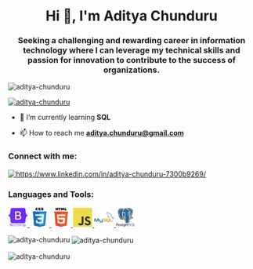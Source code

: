 <h1 align="center">Hi 👋, I'm Aditya Chunduru</h1>
<h3 align="center">Seeking a challenging and rewarding career in information technology where I can leverage my technical skills and passion for innovation to contribute to the success of organizations.</h3>

<p align="left"> <img src="https://komarev.com/ghpvc/?username=aditya-chunduru&label=Profile%20views&color=0e75b6&style=flat" alt="aditya-chunduru" /> </p>

<p align="left"> <a href="https://github.com/ryo-ma/github-profile-trophy"><img src="https://github-profile-trophy.vercel.app/?username=aditya-chunduru" alt="aditya-chunduru" /></a> </p>

- 🌱 I’m currently learning **SQL**

- 📫 How to reach me **aditya.chunduru@gmail.com**

<h3 align="left">Connect with me:</h3>
<p align="left">
<a href="https://linkedin.com/in/https://www.linkedin.com/in/aditya-chunduru-7300b9269/" target="blank"><img align="center" src="https://raw.githubusercontent.com/rahuldkjain/github-profile-readme-generator/master/src/images/icons/Social/linked-in-alt.svg" alt="https://www.linkedin.com/in/aditya-chunduru-7300b9269/" height="30" width="40" /></a>
</p>

<h3 align="left">Languages and Tools:</h3>
<p align="left"> <a href="https://getbootstrap.com" target="_blank" rel="noreferrer"> <img src="https://raw.githubusercontent.com/devicons/devicon/master/icons/bootstrap/bootstrap-plain-wordmark.svg" alt="bootstrap" width="40" height="40"/> </a> <a href="https://www.w3schools.com/css/" target="_blank" rel="noreferrer"> <img src="https://raw.githubusercontent.com/devicons/devicon/master/icons/css3/css3-original-wordmark.svg" alt="css3" width="40" height="40"/> </a> <a href="https://www.w3.org/html/" target="_blank" rel="noreferrer"> <img src="https://raw.githubusercontent.com/devicons/devicon/master/icons/html5/html5-original-wordmark.svg" alt="html5" width="40" height="40"/> </a> <a href="https://developer.mozilla.org/en-US/docs/Web/JavaScript" target="_blank" rel="noreferrer"> <img src="https://raw.githubusercontent.com/devicons/devicon/master/icons/javascript/javascript-original.svg" alt="javascript" width="40" height="40"/> </a> <a href="https://www.mysql.com/" target="_blank" rel="noreferrer"> <img src="https://raw.githubusercontent.com/devicons/devicon/master/icons/mysql/mysql-original-wordmark.svg" alt="mysql" width="40" height="40"/> </a> <a href="https://www.postgresql.org" target="_blank" rel="noreferrer"> <img src="https://raw.githubusercontent.com/devicons/devicon/master/icons/postgresql/postgresql-original-wordmark.svg" alt="postgresql" width="40" height="40"/> </a> </p>

<p><img align="left" src="https://github-readme-stats.vercel.app/api/top-langs?username=aditya-chunduru&show_icons=true&locale=en&layout=compact" alt="aditya-chunduru" /></p>

<p>&nbsp;<img align="center" src="https://github-readme-stats.vercel.app/api?username=aditya-chunduru&show_icons=true&locale=en" alt="aditya-chunduru" /></p>

<p><img align="center" src="https://github-readme-streak-stats.herokuapp.com/?user=aditya-chunduru&" alt="aditya-chunduru" /></p>



